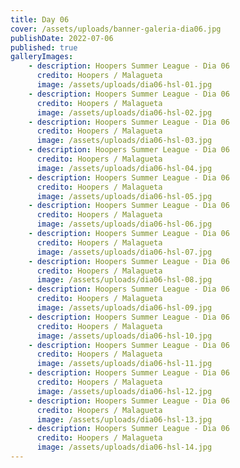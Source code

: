 ```yaml
---
title: Day 06
cover: /assets/uploads/banner-galeria-dia06.jpg
publishDate: 2022-07-06
published: true
galleryImages:
    - description: Hoopers Summer League - Dia 06
      credito: Hoopers / Malagueta
      image: /assets/uploads/dia06-hsl-01.jpg
    - description: Hoopers Summer League - Dia 06
      credito: Hoopers / Malagueta
      image: /assets/uploads/dia06-hsl-02.jpg
    - description: Hoopers Summer League - Dia 06
      credito: Hoopers / Malagueta
      image: /assets/uploads/dia06-hsl-03.jpg
    - description: Hoopers Summer League - Dia 06
      credito: Hoopers / Malagueta
      image: /assets/uploads/dia06-hsl-04.jpg
    - description: Hoopers Summer League - Dia 06
      credito: Hoopers / Malagueta
      image: /assets/uploads/dia06-hsl-05.jpg
    - description: Hoopers Summer League - Dia 06
      credito: Hoopers / Malagueta
      image: /assets/uploads/dia06-hsl-06.jpg
    - description: Hoopers Summer League - Dia 06
      credito: Hoopers / Malagueta
      image: /assets/uploads/dia06-hsl-07.jpg
    - description: Hoopers Summer League - Dia 06
      credito: Hoopers / Malagueta
      image: /assets/uploads/dia06-hsl-08.jpg
    - description: Hoopers Summer League - Dia 06
      credito: Hoopers / Malagueta
      image: /assets/uploads/dia06-hsl-09.jpg
    - description: Hoopers Summer League - Dia 06
      credito: Hoopers / Malagueta
      image: /assets/uploads/dia06-hsl-10.jpg
    - description: Hoopers Summer League - Dia 06
      credito: Hoopers / Malagueta
      image: /assets/uploads/dia06-hsl-11.jpg
    - description: Hoopers Summer League - Dia 06
      credito: Hoopers / Malagueta
      image: /assets/uploads/dia06-hsl-12.jpg
    - description: Hoopers Summer League - Dia 06
      credito: Hoopers / Malagueta
      image: /assets/uploads/dia06-hsl-13.jpg
    - description: Hoopers Summer League - Dia 06
      credito: Hoopers / Malagueta
      image: /assets/uploads/dia06-hsl-14.jpg
---
```

